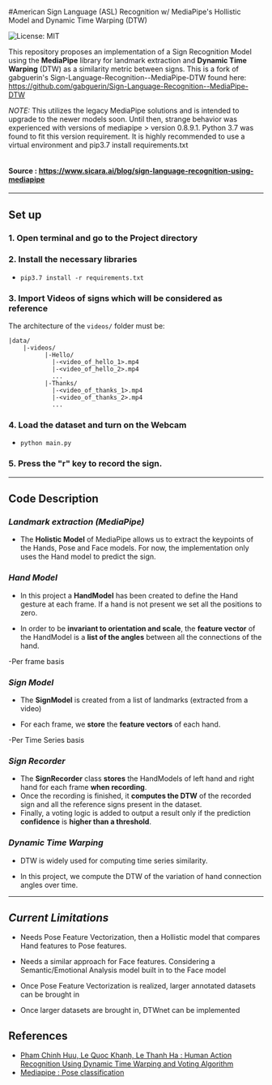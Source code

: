 #American Sign Language (ASL) Recognition w/ MediaPipe's Hollistic Model and Dynamic Time Warping (DTW)

![License: MIT](https://img.shields.io/badge/license-MIT-green)

This repository proposes an implementation of a Sign Recognition Model using the **MediaPipe** library 
for landmark extraction and **Dynamic Time Warping** (DTW) as a similarity metric between signs.
This is a fork of gabguerin's Sign-Language-Recognition--MediaPipe-DTW found here:
https://github.com/gabguerin/Sign-Language-Recognition--MediaPipe-DTW

*NOTE:* This utilizes the legacy MediaPipe solutions and is intended to upgrade to the newer models soon. Until then, strange behavior was experienced with versions of mediapipe > version 0.8.9.1. Python 3.7 was found to fit this version requirement. It is highly recommended to use a virtual environment and pip3.7 install requirements.txt

![]()

#### Source : https://www.sicara.ai/blog/sign-language-recognition-using-mediapipe
___

## Set up

### 1. Open terminal and go to the Project directory

### 2. Install the necessary libraries

- ` pip3.7 install -r requirements.txt `

### 3. Import Videos of signs which will be considered as reference
The architecture of the `videos/` folder must be:
```
|data/
    |-videos/
          |-Hello/
            |-<video_of_hello_1>.mp4
            |-<video_of_hello_2>.mp4
            ...
          |-Thanks/
            |-<video_of_thanks_1>.mp4
            |-<video_of_thanks_2>.mp4
            ...
```


### 4. Load the dataset and turn on the Webcam

- ` python main.py `

### 5. Press the "r" key to record the sign. 

___
## Code Description

### *Landmark extraction (MediaPipe)*

- The **Holistic Model** of MediaPipe allows us to extract the keypoints of the Hands, Pose and Face models.
For now, the implementation only uses the Hand model to predict the sign.


### *Hand Model*

- In this project a **HandModel** has been created to define the Hand gesture at each frame. 
If a hand is not present we set all the positions to zero.

- In order to be **invariant to orientation and scale**, the **feature vector** of the
HandModel is a **list of the angles** between all the connections of the hand.

-Per frame basis

### *Sign Model*

- The **SignModel** is created from a list of landmarks (extracted from a video)

- For each frame, we **store** the **feature vectors** of each hand.

-Per Time Series basis

### *Sign Recorder*

- The **SignRecorder** class **stores** the HandModels of left hand and right hand for each frame **when recording**.
- Once the recording is finished, it **computes the DTW** of the recorded sign and 
all the reference signs present in the dataset.
- Finally, a voting logic is added to output a result only if the prediction **confidence** is **higher than a threshold**.

### *Dynamic Time Warping*

-  DTW is widely used for computing time series similarity.

- In this project, we compute the DTW of the variation of hand connection angles over time.

___

## *Current Limitations*

- Needs Pose Feature Vectorization, then a Hollistic model that compares Hand features to Pose features.

- Needs a similar approach for Face features. Considering a Semantic/Emotional Analysis model built in to the Face model

- Once Pose Feature Vectorization is realized, larger annotated datasets can be brought in

- Once larger datasets are brought in, DTWnet can be implemented

## References

 - [Pham Chinh Huu, Le Quoc Khanh, Le Thanh Ha : Human Action Recognition Using Dynamic Time Warping and Voting Algorithm](https://www.researchgate.net/publication/290440452)
 - [Mediapipe : Pose classification](https://google.github.io/mediapipe/solutions/pose_classification.html)

